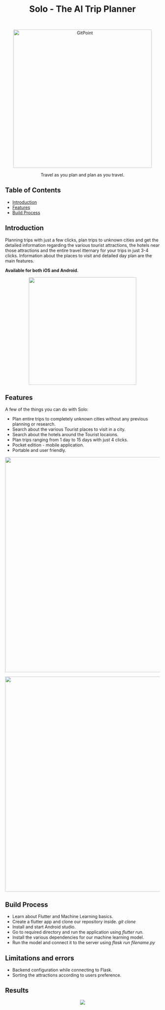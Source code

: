 <h1 align="center"> Solo - The AI Trip Planner </h1> <br>
<p align="center">
  <a href="https://gitpoint.co/\">
    <img alt="GitPoint" title="GitPoint" src="https://img.freepik.com/free-photo/top-view-travel-elements-collection_23-2148691134.jpg?w=996&t=st=1679200627~exp=1679201227~hmac=723d84d1f0ce7ac2de89f6f71fd699651bb36da2ccf469564fcb6dd1598b5ef9" width="450">
  </a>
</p>

<p align="center">
  Travel as you plan and plan as you travel.
</p>

<!-- START doctoc generated TOC please keep comment here to allow auto update -->
<!-- DON'T EDIT THIS SECTION, INSTEAD RE-RUN doctoc TO UPDATE -->
## Table of Contents

- [Introduction](#introduction)
- [Features](#features)
- [Build Process](#build-process)

<!-- END doctoc generated TOC please keep comment here to allow auto update -->

## Introduction

Planning trips with just a few clicks, plan trips to unknown cities and get the detailed information regarding the various tourist attractions, the hotels near those attractions and the entire travel itternary for your trips in just 3-4 clicks. Information about the places to visit and detailed day plan are the main features.

**Available for both iOS and Android.**

<p align="center">
  <img src = "https://github.com/Solo-The-AI-Travel-Planner/ByteCamp/blob/main/Images/WhatsApp%20Image%202023-03-19%20at%2010.19.54%20AM.jpeg" width=350>
</p>

## Features

A few of the things you can do with Solo:

* Plan entire trips to completely unknown cities without any previous planning or research.
* Search about the various Tourist places to visit in a city.
* Search about the hotels around the Tourist locaions.
* Plan trips ranging from 1 day to 15 days with just 4 clicks.
* Pocket edition - mobile application.
* Portable and user friendly.

<p align="center">
  <img src = "https://github.com/Solo-The-AI-Travel-Planner/ByteCamp/blob/main/Images/WhatsApp%20Image%202023-03-19%20at%2010.19.55%20AM.jpeg" width=700>
</p>

<p align="center">
  <img src = "https://github.com/Solo-The-AI-Travel-Planner/ByteCamp/blob/main/Images/WhatsApp%20Image%202023-03-19%20at%2010.19.55%20AM%20(1).jpeg" width=700>
</p>

## Build Process

- Learn about Flutter and Machine Learning basics.
- Create a flutter app and clone our repository inside. *git clone*
- Install and start Android studio.
- Go to required directory and run the application using *flutter run*.
- Install the various dependencies for our machine learning model.
- Run the model and connect it to the server using *flask run filename.py*

## Limitations and errors
- Backend configuration while connecting to Flask.
- Sorting the attractions according to users preference.

## Results
<p align = "center">
<img src="https://github.com/Solo-The-AI-Travel-Planner/ByteCamp/blob/main/Images/WhatsApp%20Image%202023-03-19%20at%2010.19.55%20AM%20(1).jpeg">
</p>
